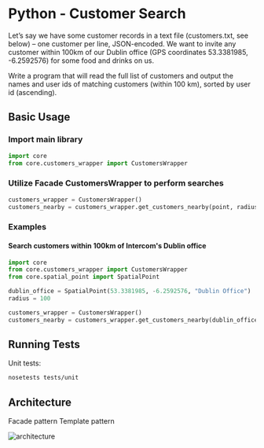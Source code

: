 # Python - Customer Search 

Let’s say we have some customer records in a text file (customers.txt, see below) – one customer per line, 
JSON-encoded. We want to invite any customer within 100km of our Dublin office (GPS coordinates 53.3381985, -6.2592576) 
for some food and drinks on us.

Write a program that will read the full list of customers and output the names and user ids of matching customers 
(within 100 km), sorted by user id (ascending).


## Basic Usage

### Import main library

```python
import core
from core.customers_wrapper import CustomersWrapper
```


### Utilize Facade CustomersWrapper to perform searches

```python
customers_wrapper = CustomersWrapper()
customers_nearby = customers_wrapper.get_customers_nearby(point, radius)
```

### Examples


#### Search customers within 100km of Intercom's Dublin office

``` python
import core
from core.customers_wrapper import CustomersWrapper
from core.spatial_point import SpatialPoint

dublin_office = SpatialPoint(53.3381985, -6.2592576, "Dublin Office")
radius = 100

customers_wrapper = CustomersWrapper()
customers_nearby = customers_wrapper.get_customers_nearby(dublin_office, radius)
```


## Running Tests

Unit tests:

```bash
nosetests tests/unit
```


## Architecture
Facade pattern
Template pattern

![architecture](https://raw.githubusercontent.com/jcast450/interview-prep/master/personal/intercom/architecture.png)
